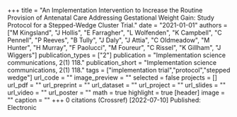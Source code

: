 +++
title = "An Implementation Intervention to Increase the Routine Provision of Antenatal Care Addressing Gestational Weight Gain: Study Protocol for a Stepped-Wedge Cluster Trial."
date = "2021-01-01"
authors = ["M Kingsland", "J Hollis", "E Farragher", "L Wolfenden", "K Campbell", "C Pennell", "P Reeves", "B Tully", "J Daly", "J Attia", "C Oldmeadow", "M Hunter", "H Murray", "F Paolucci", "M Foureur", "C Rissel", "K Gillham", "J Wiggers"]
publication_types = ["2"]
publication = "Implementation science communications, 2(1) 118."
publication_short = "Implementation science communications, 2(1) 118."
tags = ["implementation trial","protocol","stepped wedge"]
url_code = ""
image_preview = ""
selected = false
projects = []
url_pdf = ""
url_preprint = ""
url_dataset = ""
url_project = ""
url_slides = ""
url_video = ""
url_poster = ""
math = true
highlight = true
[header]
image = ""
caption = ""
+++
0 citations (Crossref) [2022-07-10] Published: Electronic
